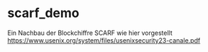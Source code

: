 # scarf_demo

Ein Nachbau der Blockchiffre SCARF wie hier vorgestellt https://www.usenix.org/system/files/usenixsecurity23-canale.pdf
